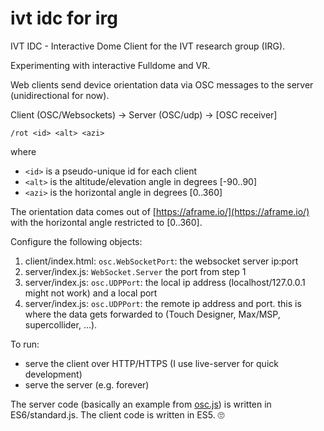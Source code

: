 # ivt idc for irg

IVT IDC - Interactive Dome Client for the IVT research group (IRG).

Experimenting with interactive Fulldome and VR.

Web clients send device orientation data via OSC messages to the server (unidirectional for now).

Client (OSC/Websockets) ->  Server (OSC/udp) -> [OSC receiver]

`/rot <id> <alt> <azi>`

where
* `<id>` is a pseudo-unique id for each client
* `<alt>` is the altitude/elevation angle in degrees [-90..90]
* `<azi>` is the horizontal angle in degrees [0..360]

The orientation data comes out of [https://aframe.io/](https://aframe.io/) with the horizontal angle restricted to [0..360].

Configure the following objects:

1. client/index.html: `osc.WebSocketPort`: the websocket server ip:port
2. server/index.js: `WebSocket.Server` the port from step 1
3. server/index.js: `osc.UDPPort`: the local ip address (localhost/127.0.0.1 might not work) and a local port
3. server/index.js: `osc.UDPPort`: the remote ip address and port. this is where the data gets forwarded to (Touch Designer, Max/MSP, supercollider, ...).

To run:

* serve the client over HTTP/HTTPS (I use live-server for quick development)
* serve the server (e.g. forever)

The server code (basically an example from [osc.js](https://github.com/colinbdclark/osc.js-examples)) is written in ES6/standard.js. The client code is written in ES5. 🙄
